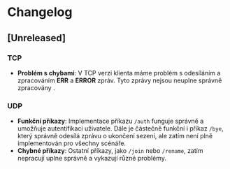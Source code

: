 # Changelog

## [Unreleased]

### TCP
- **Problém s chybami**: V TCP verzi klienta máme problém s odesíláním a zpracováním **ERR** a **ERROR** zpráv. Tyto zprávy nejsou neuplne správně zpracovány .
  
### UDP
- **Funkční příkazy**: Implementace příkazu `/auth` funguje správně a umožňuje autentifikaci uživatele. Dále je částečně funkční i příkaz `/bye`, který správně odesílá zprávu o ukončení sezení, ale zatím není plně implementován pro všechny scénáře.
- **Chybné příkazy**: Ostatní příkazy, jako `/join` nebo `/rename`, zatím nepracují uplne správně a vykazují různé problémy.

